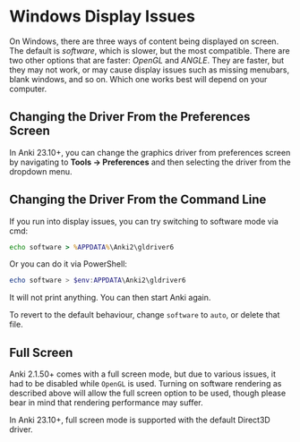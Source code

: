 # Windows Display Issues

<!-- toc -->

On Windows, there are three ways of content being displayed on screen. The
default is _software_, which is slower, but the most compatible. There are two
other options that are faster: _OpenGL_ and _ANGLE_. They are faster, but they
may not work, or may cause display issues such as missing menubars, blank
windows, and so on. Which one works best will depend on your computer.


## Changing the Driver From the Preferences Screen
In Anki 23.10+, you can change the graphics driver from preferences screen by
navigating to **Tools → Preferences** and then selecting the driver from the
dropdown menu.


## Changing the Driver From the Command Line
If you run into display issues, you can try switching to software mode via cmd:

```bat
echo software > %APPDATA%\Anki2\gldriver6
```

Or you can do it via PowerShell:

```powershell
echo software > $env:APPDATA\Anki2\gldriver6
```

It will not print anything. You can then start Anki again.

To revert to the default behaviour, change `software` to `auto`, or delete that file.

## Full Screen

Anki 2.1.50+ comes with a full screen mode, but due to various issues, it had to
be disabled while `OpenGL` is used. Turning on software rendering as described
above will allow the full screen option to be used, though please bear in mind
that rendering performance may suffer.

In Anki 23.10+, full screen mode is supported with the default Direct3D driver.

